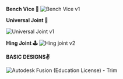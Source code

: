   **Bench Vice 🎈**
  ![Bench Vice v1](https://github.com/user-attachments/assets/35dc4092-5c1e-4eb8-a929-e8cb4fe91f53)



  **Universal Joint 🧩**

![Universal Joint v1](https://github.com/user-attachments/assets/2fc06eed-363e-4cf3-88b1-908ab1a79fbd)


  **Hing Joint 🕹️**
![Hing joint v2](https://github.com/user-attachments/assets/dae1c78d-2f25-4553-9791-cb58d8038402)



  **BASIC DESIGNS✌️**

![Autodesk Fusion (Education License) - Trim](https://github.com/user-attachments/assets/7e4f27a5-8996-45e9-93a8-2af1f6ad5cb0)



  
